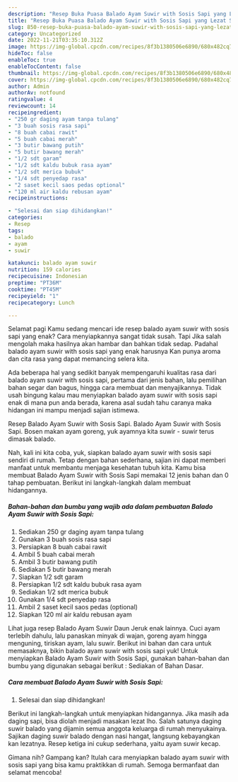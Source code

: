 ```yaml
---
description: "Resep Buka Puasa Balado Ayam Suwir with Sosis Sapi yang Lezat Sekali"
title: "Resep Buka Puasa Balado Ayam Suwir with Sosis Sapi yang Lezat Sekali"
slug: 850-resep-buka-puasa-balado-ayam-suwir-with-sosis-sapi-yang-lezat-sekali
category: Uncategorized
date: 2022-11-21T03:35:10.312Z
image: https://img-global.cpcdn.com/recipes/8f3b1380506e6890/680x482cq70/balado-ayam-suwir-with-sosis-sapi-foto-resep-utama.jpg
hideToc: false
enableToc: true
enableTocContent: false
thumbnail: https://img-global.cpcdn.com/recipes/8f3b1380506e6890/680x482cq70/balado-ayam-suwir-with-sosis-sapi-foto-resep-utama.jpg
cover: https://img-global.cpcdn.com/recipes/8f3b1380506e6890/680x482cq70/balado-ayam-suwir-with-sosis-sapi-foto-resep-utama.jpg
author: Admin
authorAv: notfound
ratingvalue: 4
reviewcount: 14
recipeingredient:
- "250 gr daging ayam tanpa tulang"
- "3 buah sosis rasa sapi"
- "8 buah cabai rawit"
- "5 buah cabai merah"
- "3 butir bawang putih"
- "5 butir bawang merah"
- "1/2 sdt garam"
- "1/2 sdt kaldu bubuk rasa ayam"
- "1/2 sdt merica bubuk"
- "1/4 sdt penyedap rasa"
- "2 saset kecil saos pedas optional"
- "120 ml air kaldu rebusan ayam"
recipeinstructions:

- "Selesai dan siap dihidangkan!"
categories:
- Resep
tags:
- balado
- ayam
- suwir

katakunci: balado ayam suwir 
nutrition: 159 calories
recipecuisine: Indonesian
preptime: "PT36M"
cooktime: "PT45M"
recipeyield: "1"
recipecategory: Lunch

---
```



Selamat pagi Kamu sedang mencari ide resep balado ayam suwir with sosis sapi yang enak? Cara menyiapkannya sangat tidak susah. Tapi Jika salah mengolah maka hasilnya akan hambar dan bahkan tidak sedap. Padahal balado ayam suwir with sosis sapi yang enak harusnya Kan punya aroma dan cita rasa yang dapat memancing selera kita.


Ada beberapa hal yang sedikit banyak mempengaruhi kualitas rasa dari balado ayam suwir with sosis sapi, pertama dari jenis bahan, lalu pemilihan bahan segar dan bagus, hingga cara membuat dan menyajikannya. Tidak usah bingung kalau mau menyiapkan balado ayam suwir with sosis sapi enak di mana pun anda berada, karena asal sudah tahu caranya maka hidangan ini mampu menjadi sajian istimewa.

Resep Balado Ayam Suwir with Sosis Sapi. Balado Ayam Suwir with Sosis Sapi. Bosen makan ayam goreng, yuk ayamnya kita suwir - suwir terus dimasak balado.


Nah, kali ini kita coba, yuk, siapkan balado ayam suwir with sosis sapi sendiri di rumah. Tetap dengan bahan sederhana, sajian ini dapat memberi manfaat untuk membantu menjaga kesehatan tubuh kita. Kamu bisa membuat Balado Ayam Suwir with Sosis Sapi memakai 12 jenis bahan dan 0 tahap pembuatan. Berikut ini langkah-langkah dalam membuat hidangannya.

<!--inarticleads1-->

##### Bahan-bahan dan bumbu yang wajib ada dalam pembuatan Balado Ayam Suwir with Sosis Sapi:

1. Sediakan 250 gr daging ayam tanpa tulang
1. Gunakan 3 buah sosis rasa sapi
1. Persiapkan 8 buah cabai rawit
1. Ambil 5 buah cabai merah
1. Ambil 3 butir bawang putih
1. Sediakan 5 butir bawang merah
1. Siapkan 1/2 sdt garam
1. Persiapkan 1/2 sdt kaldu bubuk rasa ayam
1. Sediakan 1/2 sdt merica bubuk
1. Gunakan 1/4 sdt penyedap rasa
1. Ambil 2 saset kecil saos pedas (optional)
1. Siapkan 120 ml air kaldu rebusan ayam


Lihat juga resep Balado Ayam Suwir Daun Jeruk enak lainnya. Cuci ayam terlebih dahulu, lalu panaskan minyak di wajan, goreng ayam hingga menguning, tiriskan ayam, lalu suwir. Berikut ini bahan dan cara untuk memasaknya, bikin balado ayam suwir with sosis sapi yuk! Untuk menyiapkan Balado Ayam Suwir with Sosis Sapi, gunakan bahan-bahan dan bumbu yang digunakan sebagai berikut : Sediakan of Bahan Dasar. 

<!--inarticleads2-->

##### Cara membuat Balado Ayam Suwir with Sosis Sapi:


1. Selesai dan siap dihidangkan!

Berikut ini langkah-langkah untuk menyiapkan hidangannya. Jika masih ada daging sapi, bisa diolah menjadi masakan lezat lho. Salah satunya daging suwir balado yang dijamin semua anggota keluarga di rumah menyukainya. Sajikan daging suwir balado dengan nasi hangat, langsung kebayangkan kan lezatnya. Resep ketiga ini cukup sederhana, yaitu ayam suwir kecap. 

Gimana nih? Gampang kan? Itulah cara menyiapkan balado ayam suwir with sosis sapi yang bisa kamu praktikkan di rumah. Semoga bermanfaat dan selamat mencoba!
